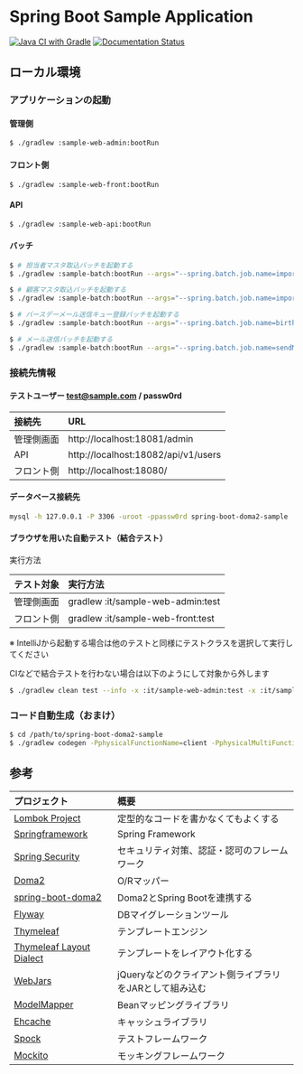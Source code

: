 # Spring Boot Sample Application

[![Java CI with Gradle](https://github.com/miyabayt/spring-boot-doma2-sample/actions/workflows/gradle.yml/badge.svg?branch=main)](https://github.com/miyabayt/spring-boot-doma2-sample/actions/workflows/gradle.yml)
[![Documentation Status](https://readthedocs.org/projects/spring-boot-doma2-sample/badge/?version=latest)](http://spring-boot-doma2-sample.readthedocs.io/ja/latest/?badge=latest)

## ローカル環境

### アプリケーションの起動

#### 管理側
```bash
$ ./gradlew :sample-web-admin:bootRun
```

#### フロント側
```bash
$ ./gradlew :sample-web-front:bootRun
```

#### API
```bash
$ ./gradlew :sample-web-api:bootRun
```

#### バッチ
```bash
$ # 担当者マスタ取込バッチを起動する
$ ./gradlew :sample-batch:bootRun --args="--spring.batch.job.name=importStaffJob"

$ # 顧客マスタ取込バッチを起動する
$ ./gradlew :sample-batch:bootRun --args="--spring.batch.job.name=importUserJob"

$ # バースデーメール送信キュー登録バッチを起動する
$ ./gradlew :sample-batch:bootRun --args="--spring.batch.job.name=birthdayMailJob"

$ # メール送信バッチを起動する
$ ./gradlew :sample-batch:bootRun --args="--spring.batch.job.name=sendMailJob"
```

### 接続先情報
#### テストユーザー test@sample.com / passw0rd

| 接続先   | URL                                 |
|:------|:------------------------------------|
| 管理側画面 | http://localhost:18081/admin        |
| API   | http://localhost:18082/api/v1/users |
| フロント側 | http://localhost:18080/             |

#### データベース接続先

```bash
mysql -h 127.0.0.1 -P 3306 -uroot -ppassw0rd spring-boot-doma2-sample
```

#### ブラウザを用いた自動テスト（結合テスト）
実行方法

| テスト対象| 実行方法|
| :-----| :---------------------------------------|
| 管理側画面| gradlew :it/sample-web-admin:test|
| フロント側| gradlew :it/sample-web-front:test|

※ IntelliJから起動する場合は他のテストと同様にテストクラスを選択して実行してください

CIなどで結合テストを行わない場合は以下のようにして対象から外します
```bash
$ ./gradlew clean test --info -x :it/sample-web-admin:test -x :it/sample-web-front:test
```

### コード自動生成（おまけ）
```bash
$ cd /path/to/spring-boot-doma2-sample
$ ./gradlew codegen -PphysicalFunctionName=client -PphysicalMultiFunctionName=clients -PlogicalFunctionName=取引先 [-Ptarget=dao|entity|repository|service|controller|html]
```

## 参考

| プロジェクト| 概要|
| :---------------------------------------| :-------------------------------|
| [Lombok Project](https://projectlombok.org/)| 定型的なコードを書かなくてもよくする|
| [Springframework](https://projects.spring.io/spring-framework/)| Spring Framework|
| [Spring Security](https://projects.spring.io/spring-security/)| セキュリティ対策、認証・認可のフレームワーク|
| [Doma2](https://doma.readthedocs.io/ja/stable/)| O/Rマッパー|
| [spring-boot-doma2](https://github.com/domaframework/doma-spring-boot)| Doma2とSpring Bootを連携する|
| [Flyway](https://flywaydb.org/)| DBマイグレーションツール|
| [Thymeleaf](http://www.thymeleaf.org/)| テンプレートエンジン|
| [Thymeleaf Layout Dialect](https://ultraq.github.io/thymeleaf-layout-dialect/)| テンプレートをレイアウト化する|
| [WebJars](https://www.webjars.org/)| jQueryなどのクライアント側ライブラリをJARとして組み込む|
| [ModelMapper](http://modelmapper.org/)| Beanマッピングライブラリ|
| [Ehcache](http://www.ehcache.org/)| キャッシュライブラリ|
| [Spock](http://spockframework.org/)| テストフレームワーク|
| [Mockito](http://site.mockito.org/)| モッキングフレームワーク |
